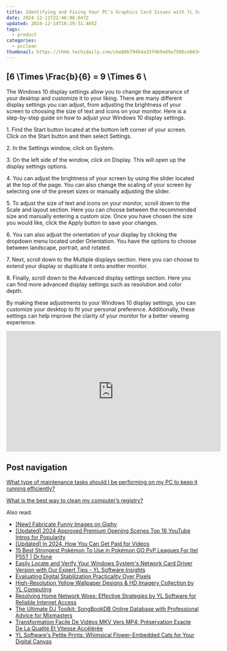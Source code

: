 ```yaml
---
title: Identifying and Fixing Your PC's Graphics Card Issues with YL Software Expertise
date: 2024-12-11T22:46:08.647Z
updated: 2024-12-14T16:29:31.405Z
tags:
  - product
categories:
  - pcclean
thumbnail: https://thmb.techidaily.com/cbe88b794b4a33f4b9a69a7996ceb63e4276735d9be42e403798167c8028b648.jpg
---
```


## \[6 \Times \Frac{b}{6} = 9 \Times 6 \

The Windows 10 display settings allow you to change the appearance of your desktop and customize it to your liking. There are many different display settings you can adjust, from adjusting the brightness of your screen to choosing the size of text and icons on your monitor. Here is a step-by-step guide on how to adjust your Windows 10 display settings. 

1\. Find the Start button located at the bottom left corner of your screen. Click on the Start button and then select Settings.

2\. In the Settings window, click on System.

3\. On the left side of the window, click on Display. This will open up the display settings options. 

4\. You can adjust the brightness of your screen by using the slider located at the top of the page. You can also change the scaling of your screen by selecting one of the preset sizes or manually adjusting the slider.

5\. To adjust the size of text and icons on your monitor, scroll down to the Scale and layout section. Here you can choose between the recommended size and manually entering a custom size. Once you have chosen the size you would like, click the Apply button to save your changes.

6\. You can also adjust the orientation of your display by clicking the dropdown menu located under Orientation. You have the options to choose between landscape, portrait, and rotated.

7\. Next, scroll down to the Multiple displays section. Here you can choose to extend your display or duplicate it onto another monitor.

8\. Finally, scroll down to the Advanced display settings section. Here you can find more advanced display settings such as resolution and color depth. 

By making these adjustments to your Windows 10 display settings, you can customize your desktop to fit your personal preference. Additionally, these settings can help improve the clarity of your monitor for a better viewing experience.

<!-- affiliate ads begin -->
<iframe width="560" height="315" src="https://www.youtube.com/embed/Xa2_mFu-obA?si=_xDGF1pv-dnuaDOr" title="YouTube video player" frameborder="0" allow="accelerometer; autoplay; clipboard-write; encrypted-media; gyroscope; picture-in-picture; web-share" referrerpolicy="strict-origin-when-cross-origin" allowfullscreen></iframe>
<!-- affiliate ads end -->

## Post navigation

[What type of maintenance tasks should I be performing on my PC to keep it running efficiently?](https://tools.techidaily.com/pcclean/products/)

[What is the best way to clean my computer’s registry?](https://tools.techidaily.com/pcclean/products/)

<ins class="adsbygoogle"
     style="display:block"
     data-ad-format="autorelaxed"
     data-ad-client="ca-pub-7571918770474297"
     data-ad-slot="1223367746"></ins>

<ins class="adsbygoogle"
     style="display:block"
     data-ad-client="ca-pub-7571918770474297"
     data-ad-slot="8358498916"
     data-ad-format="auto"
     data-full-width-responsive="true"></ins>

<span class="atpl-alsoreadstyle">Also read:</span>
<div><ul>
<li><a href="https://some-techniques.techidaily.com/new-fabricate-funny-images-on-giphy/"><u>[New] Fabricate Funny Images on Giphy</u></a></li>
<li><a href="https://youtube-zero.techidaily.com/ed-2024-approved-premium-opening-scenes-top-16-youtube-intros-for-popularity/"><u>[Updated] 2024 Approved Premium Opening Scenes Top 16 YouTube Intros for Popularity</u></a></li>
<li><a href="https://youtube-zero.techidaily.com/ed-in-2024-how-you-can-get-paid-for-videos/"><u>[Updated] In 2024, How You Can Get Paid for Videos</u></a></li>
<li><a href="https://android-pokemon-go.techidaily.com/15-best-strongest-pokemon-to-use-in-pokemon-go-pvp-leagues-for-itel-p55t-drfone-by-drfone-virtual-android/"><u>15 Best Strongest Pokémon To Use in Pokémon GO PvP Leagues For Itel P55T | Dr.fone</u></a></li>
<li><a href="https://win-exclusive.techidaily.com/easily-locate-and-verify-your-windows-systems-network-card-driver-version-with-our-expert-tips-yl-software-insights/"><u>Easily Locate and Verify Your Windows System's Network Card Driver Version with Our Expert Tips - YL Software Insights</u></a></li>
<li><a href="https://extra-resources.techidaily.com/evaluating-digital-stabilization-practicality-over-pixels/"><u>Evaluating Digital Stabilization Practicality Over Pixels</u></a></li>
<li><a href="https://win-exclusive.techidaily.com/high-resolution-yellow-wallpaper-designs-and-hd-imagery-collection-by-yl-computing/"><u>High-Resolution Yellow Wallpaper Designs & HD Imagery Collection by YL Computing</u></a></li>
<li><a href="https://win-exclusive.techidaily.com/resolving-home-network-woes-effective-strategies-by-yl-software-for-reliable-internet-access/"><u>Resolving Home Network Woes: Effective Strategies by YL Software for Reliable Internet Access</u></a></li>
<li><a href="https://win-exclusive.techidaily.com/the-ultimate-dj-toolkit-songbookdb-online-database-with-professional-advice-for-mixmasters/"><u>The Ultimate DJ Toolkit: SongBookDB Online Database with Professional Advice for Mixmasters</u></a></li>
<li><a href="https://eaxpv-info.techidaily.com/transformation-facile-de-videos-mkv-vers-mp4-preservation-exacte-de-la-qualite-et-vitesse-acceleree/"><u>Transformation Facile De Vidéos MKV Vers MP4: Préservation Exacte De La Qualité Et Vitesse Accélérée</u></a></li>
<li><a href="https://win-exclusive.techidaily.com/yl-softwares-petite-prints-whimsical-flower-embedded-cats-for-your-digital-canvas/"><u>YL Software's Petite Prints: Whimsical Flower-Embedded Cats for Your Digital Canvas</u></a></li>
</ul></div>

